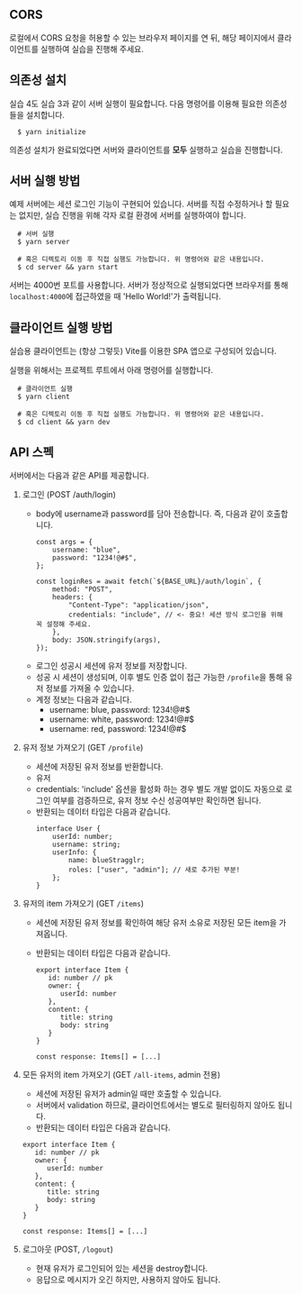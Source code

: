 ## CORS

로컬에서 CORS 요청을 허용할 수 있는 브라우저 페이지를 연 뒤, 해당 페이지에서 클라이언트를 실행하여 실습을 진행해 주세요.

## 의존성 설치

실습 4도 실습 3과 같이 서버 실행이 필요합니다.
다음 명령어를 이용해 필요한 의존성들을 설치합니다.

```shell
  $ yarn initialize
```

의존성 설치가 완료되었다면 서버와 클라이언트를 **모두** 실행하고 실습을 진행합니다.

## 서버 실행 방법

예제 서버에는 세션 로그인 기능이 구현되어 있습니다.
서버를 직접 수정하거나 할 필요는 없지만, 실습 진행을 위해 각자 로컬 환경에 서버를 실행하여야 합니다.

```shell
  # 서버 실행
  $ yarn server

  # 혹은 디렉토리 이동 후 직접 실행도 가능합니다. 위 명령어와 같은 내용입니다.
  $ cd server && yarn start
```

서버는 4000번 포트를 사용합니다. 서버가 정상적으로 실행되었다면 브라우저를 통해 `localhost:4000`에 접근하였을 때 'Hello World!'가 출력됩니다.

## 클라이언트 실행 방법

실습용 클라이언트는 (항상 그렇듯) Vite를 이용한 SPA 앱으로 구성되어 있습니다.

실행을 위해서는 프로젝트 루트에서 아래 명령어를 실행합니다.

```shell
  # 클라이언트 실행
  $ yarn client

  # 혹은 디렉토리 이동 후 직접 실행도 가능합니다. 위 명령어와 같은 내용입니다.
  $ cd client && yarn dev
```

## API 스펙

서버에서는 다음과 같은 API를 제공합니다.

1. 로그인 (POST /auth/login)

    - body에 username과 password를 담아 전송합니다. 즉, 다음과 같이 호출합니다.
        ```tsx
        const args = {
            username: "blue",
            password: "1234!@#$",
        };

        const loginRes = await fetch(`${BASE_URL}/auth/login`, {
            method: "POST",
            headers: {
                "Content-Type": "application/json",
                credentials: "include", // <- 중요! 세션 방식 로그인을 위해 꼭 설정해 주세요.
            },
            body: JSON.stringify(args),
        });
        ```
    - 로그인 성공시 세션에 유저 정보를 저장합니다.
    - 성공 시 세션이 생성되며, 이후 별도 인증 없이 접근 가능한 `/profile`을 통해 유저 정보를 가져올 수 있습니다.
    - 계정 정보는 다음과 같습니다.
        - username: blue, password: 1234!@#$
        - username: white, password: 1234!@#$
        - username: red, password: 1234!@#$

2. 유저 정보 가져오기 (GET `/profile`)

    - 세션에 저장된 유저 정보를 반환합니다.
    - 유저
    - credentials: 'include' 옵션을 활성화 하는 경우 별도 개발 없이도 자동으로 로그인 여부를 검증하므로, 유저 정보 수신 성공여부만 확인하면 됩니다.
    - 반환되는 데이터 타입은 다음과 같습니다.
        ```tsx
        interface User {
            userId: number;
            username: string;
            userInfo: {
                name: blueStragglr;
                roles: ["user", "admin"]; // 새로 추가된 부분!
            };
        }
        ```

3. 유저의 item 가져오기 (GET `/items`)

    - 세션에 저장된 유저 정보를 확인하여 해당 유저 소유로 저장된 모든 item을 가져옵니다.
    - 반환되는 데이터 타입은 다음과 같습니다.

        ```tsx
        export interface Item {
           id: number // pk
           owner: {
              userId: number
           },
           content: {
              title: string
              body: string
           }
        }

        const response: Items[] = [...]
        ```

4. 모든 유저의 item 가져오기 (GET `/all-items`, admin 전용)

    - 세션에 저장된 유저가 admin일 때만 호출할 수 있습니다.
    - 서버에서 validation 하므로, 클라이언트에서는 별도로 필터링하지 않아도 됩니다.
    - 반환되는 데이터 타입은 다음과 같습니다.

    ```tsx
    export interface Item {
       id: number // pk
       owner: {
          userId: number
       },
       content: {
          title: string
          body: string
       }
    }

    const response: Items[] = [...]
    ```

5. 로그아웃 (POST, `/logout`)
    - 현재 유저가 로그인되어 있는 세션을 destroy합니다.
    - 응답으로 메시지가 오긴 하지만, 사용하지 않아도 됩니다.
